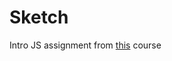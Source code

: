 # Sketch

Intro JS assignment from [this](https://www.theodinproject.com/paths/foundations/courses/foundations/lessons/etch-a-sketch-project) course
